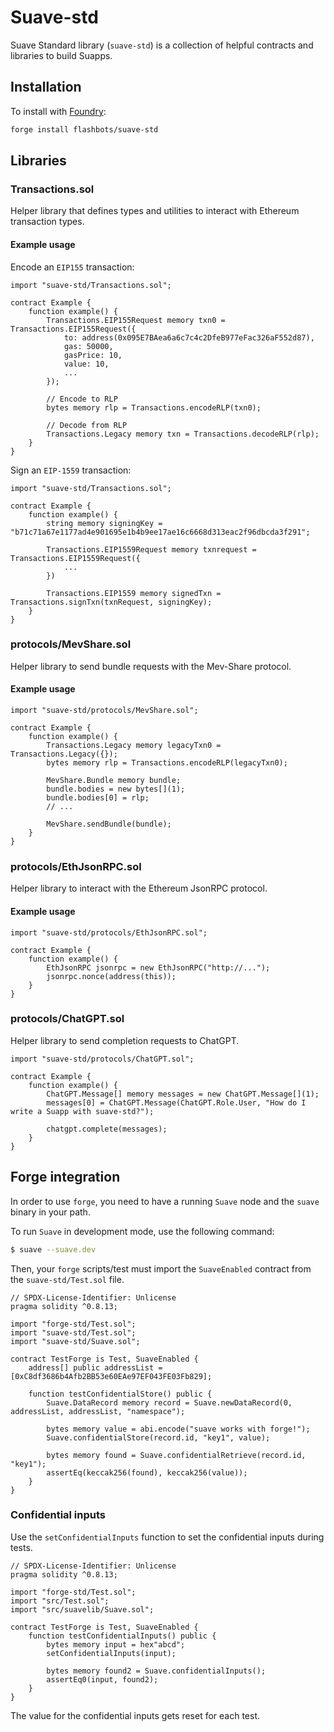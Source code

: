 # Suave-std

Suave Standard library (`suave-std`) is a collection of helpful contracts and libraries to build Suapps.

## Installation

To install with [Foundry](https://github.com/foundry-rs/foundry):

```bash
forge install flashbots/suave-std
```

## Libraries

### Transactions.sol

Helper library that defines types and utilities to interact with Ethereum transaction types.

#### Example usage

Encode an `EIP155` transaction:

```solidity
import "suave-std/Transactions.sol";

contract Example {
    function example() {
        Transactions.EIP155Request memory txn0 = Transactions.EIP155Request({
            to: address(0x095E7BAea6a6c7c4c2DfeB977eFac326aF552d87),
            gas: 50000,
            gasPrice: 10,
            value: 10,
            ...
        });

        // Encode to RLP
        bytes memory rlp = Transactions.encodeRLP(txn0);

        // Decode from RLP
        Transactions.Legacy memory txn = Transactions.decodeRLP(rlp);
    }
}
```

Sign an `EIP-1559` transaction:

```
import "suave-std/Transactions.sol";

contract Example {
    function example() {
        string memory signingKey = "b71c71a67e1177ad4e901695e1b4b9ee17ae16c6668d313eac2f96dbcda3f291";

        Transactions.EIP1559Request memory txnrequest = Transactions.EIP1559Request({
            ...
        })

        Transactions.EIP1559 memory signedTxn = Transactions.signTxn(txnRequest, signingKey);
    }
}
```

### protocols/MevShare.sol

Helper library to send bundle requests with the Mev-Share protocol.

#### Example usage

```solidity
import "suave-std/protocols/MevShare.sol";

contract Example {
    function example() {
        Transactions.Legacy memory legacyTxn0 = Transactions.Legacy({});
        bytes memory rlp = Transactions.encodeRLP(legacyTxn0);

        MevShare.Bundle memory bundle;
        bundle.bodies = new bytes[](1);
        bundle.bodies[0] = rlp;
        // ...

        MevShare.sendBundle(bundle);
    }
}
```

### protocols/EthJsonRPC.sol

Helper library to interact with the Ethereum JsonRPC protocol.

#### Example usage

```solidity
import "suave-std/protocols/EthJsonRPC.sol";

contract Example {
    function example() {
        EthJsonRPC jsonrpc = new EthJsonRPC("http://...");
        jsonrpc.nonce(address(this));
    }
}
```

### protocols/ChatGPT.sol

Helper library to send completion requests to ChatGPT.

```solidity
import "suave-std/protocols/ChatGPT.sol";

contract Example {
    function example() {
        ChatGPT.Message[] memory messages = new ChatGPT.Message[](1);
        messages[0] = ChatGPT.Message(ChatGPT.Role.User, "How do I write a Suapp with suave-std?");

        chatgpt.complete(messages);
    }
}
```

## Forge integration

In order to use `forge`, you need to have a running `Suave` node and the `suave` binary in your path.

To run `Suave` in development mode, use the following command:

```bash
$ suave --suave.dev
```

Then, your `forge` scripts/test must import the `SuaveEnabled` contract from the `suave-std/Test.sol` file.

```solidity
// SPDX-License-Identifier: Unlicense
pragma solidity ^0.8.13;

import "forge-std/Test.sol";
import "suave-std/Test.sol";
import "suave-std/Suave.sol";

contract TestForge is Test, SuaveEnabled {
    address[] public addressList = [0xC8df3686b4Afb2BB53e60EAe97EF043FE03Fb829];

    function testConfidentialStore() public {
        Suave.DataRecord memory record = Suave.newDataRecord(0, addressList, addressList, "namespace");

        bytes memory value = abi.encode("suave works with forge!");
        Suave.confidentialStore(record.id, "key1", value);

        bytes memory found = Suave.confidentialRetrieve(record.id, "key1");
        assertEq(keccak256(found), keccak256(value));
    }
}
```

### Confidential inputs

Use the `setConfidentialInputs` function to set the confidential inputs during tests.

```solidity
// SPDX-License-Identifier: Unlicense
pragma solidity ^0.8.13;

import "forge-std/Test.sol";
import "src/Test.sol";
import "src/suavelib/Suave.sol";

contract TestForge is Test, SuaveEnabled {
    function testConfidentialInputs() public {
        bytes memory input = hex"abcd";
        setConfidentialInputs(input);

        bytes memory found2 = Suave.confidentialInputs();
        assertEq0(input, found2);
    }
}
```

The value for the confidential inputs gets reset for each test.
